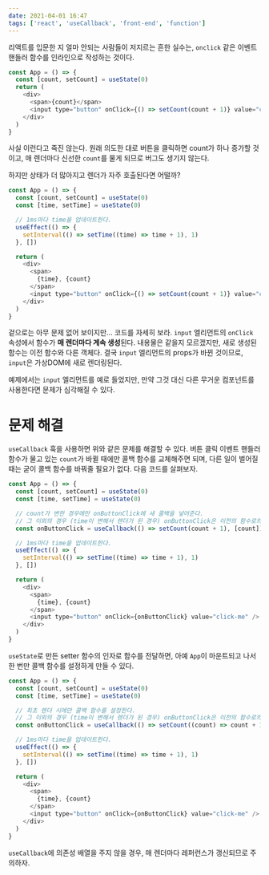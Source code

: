 ```yaml
---
date: 2021-04-01 16:47
tags: ['react', 'useCallback', 'front-end', 'function']
---
```


리액트를 입문한 지 얼마 안되는 사람들이 저지르는 흔한 실수는, `onclick` 같은 이벤트 핸들러 함수를 인라인으로 작성하는 것이다.

```javascript
const App = () => {
  const [count, setCount] = useState(0)
  return (
    <div>
      <span>{count}</span>
      <input type="button" onClick={() => setCount(count + 1)} value="click-me" />
    </div>
  )
}
```

사실 이런다고 죽진 않는다. 원래 의도한 대로 버튼을 클릭하면 count가 하나 증가할 것이고, 매 렌더마다 신선한 `count`를 물게 되므로 버그도 생기지 않는다.

하지만 상태가 더 많아지고 렌더가 자주 호출된다면 어떨까?

```javascript
const App = () => {
  const [count, setCount] = useState(0)
  const [time, setTime] = useState(0)

  // 1ms마다 time을 업데이트한다.
  useEffect(() => {
    setInterval(() => setTime((time) => time + 1), 1)
  }, [])

  return (
    <div>
      <span>
        {time}, {count}
      </span>
      <input type="button" onClick={() => setCount(count + 1)} value="click-me" />
    </div>
  )
}
```

겉으로는 아무 문제 없어 보이지만... 코드를 자세히 보라. `input` 엘리먼트의 `onClick` 속성에서 함수가 **매 렌더마다 계속 생성**된다. 내용물은 같을지 모르겠지만, 새로 생성된 함수는 이전 함수와 다른 객체다. 결국 `input` 엘리먼트의 props가 바뀐 것이므로, `input`은 가상DOM에 새로 렌더링된다.

예제에서는 `input` 엘리먼트를 예로 들었지만, 만약 그것 대신 다른 무거운 컴포넌트를 사용한다면 문제가 심각해질 수 있다.

# 문제 해결

`useCallback` 훅을 사용하면 위와 같은 문제를 해결할 수 있다. 버튼 클릭 이벤트 핸들러 함수가 물고 있는 `count`가 바뀔 때에만 콜백 함수를 교체해주면 되며, 다른 일이 벌어질 때는 굳이 콜백 함수를 바꿔줄 필요가 없다. 다음 코드를 살펴보자.

```javascript
const App = () => {
  const [count, setCount] = useState(0)
  const [time, setTime] = useState(0)

  // count가 변한 경우에만 onButtonClick에 새 콜백을 넣어준다.
  // 그 이외의 경우 (time이 변해서 렌더가 된 경우) onButtonClick은 이전의 함수로의 레퍼런스를 유지한다.
  const onButtonClick = useCallback(() => setCount(count + 1), [count])

  // 1ms마다 time을 업데이트한다.
  useEffect(() => {
    setInterval(() => setTime((time) => time + 1), 1)
  }, [])

  return (
    <div>
      <span>
        {time}, {count}
      </span>
      <input type="button" onClick={onButtonClick} value="click-me" />
    </div>
  )
}
```

`useState`로 만든 setter 함수의 인자로 함수를 전달하면, 아예 `App`이 마운트되고 나서 한 번만 콜백 함수를 설정하게 만들 수 있다.

```javascript
const App = () => {
  const [count, setCount] = useState(0)
  const [time, setTime] = useState(0)

  // 최초 렌더 시에만 콜백 함수를 설정한다.
  // 그 이외의 경우 (time이 변해서 렌더가 된 경우) onButtonClick은 이전의 함수로의 레퍼런스를 유지한다.
  const onButtonClick = useCallback(() => setCount((count) => count + 1), [])

  // 1ms마다 time을 업데이트한다.
  useEffect(() => {
    setInterval(() => setTime((time) => time + 1), 1)
  }, [])

  return (
    <div>
      <span>
        {time}, {count}
      </span>
      <input type="button" onClick={onButtonClick} value="click-me" />
    </div>
  )
}
```

`useCallback`에 의존성 배열을 주지 않을 경우, 매 렌더마다 레퍼런스가 갱신되므로 주의하자.
